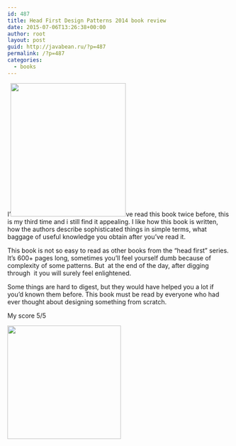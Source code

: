 ```yaml
---
id: 487
title: Head First Design Patterns 2014 book review
date: 2015-07-06T13:26:38+00:00
author: root
layout: post
guid: http://javabean.ru/?p=487
permalink: /?p=487
categories:
  - books
---
```

I&#8217;<img class="alignleft" src="http://ecx.images-amazon.com/images/I/61APhXCksuL._SX258_BO1,204,203,200_.jpg" alt="" width="260" height="301" />ve read this book twice before, this is my third time and i still find it appealing. I like how this book is written, how the authors describe sophisticated things in simple terms, what baggage of useful knowledge you obtain after you&#8217;ve read it.

This book is not so easy to read as other books from the &#8220;head first&#8221; series. It&#8217;s 600+ pages long, sometimes you&#8217;ll feel yourself dumb because of complexity of some patterns. But  at the end of the day, after digging through  it you will surely feel enlightened.

Some things are hard to digest, but they would have helped you a lot if you&#8217;d known them before. This book must be read by everyone who had ever thought about designing something from scratch.

My score 5/5

<img class="alignleft" src="http://www.imscinfo.com/wp-content/uploads/2015/03/5star.png" alt="" width="256" height="256" />